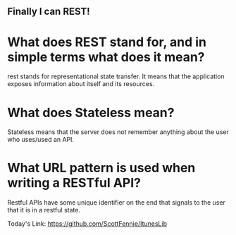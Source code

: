 ## Finally I can REST!

# What does REST stand for, and in simple terms what does it mean?

rest stands for representational state transfer. It means that the application exposes information about itself and its resources. 

# What does Stateless mean?

Stateless means that the server does not remember anything about the user who uses/used an API.

# What URL pattern is used when writing a RESTful API?

Restful APIs have some unique identifier on the end that signals to the user that it is in a restful state.

Today's Link: https://github.com/ScottFennie/ItunesLib

